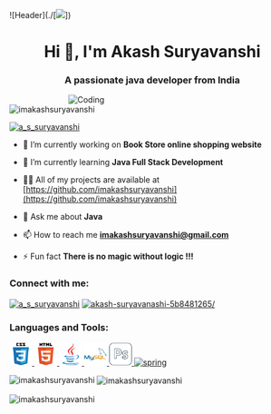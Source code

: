 ![Header](./[<img src="https://media.licdn.com/dms/image/D4D16AQFcRaYVhm5MVg/profile-displaybackgroundimage-shrink_350_1400/0/1695210808956?e=1709164800&v=beta&t=242u_8Dh20oQsCsvw2j6kRzdK-jZtzIK8UMa6zTt5C4"/>])
<h1 align="center">Hi 👋, I'm Akash Suryavanshi</h1>
<h3 align="center">A passionate java developer from India</h3>
<img align="right" alt="Coding" width="400" src="https://camo.githubusercontent.com/a4c584bce1c41271485d28f92aaf9f581b3c88b68ca723b6edfd58b4ba988c2b/68747470733a2f2f63646e2e6472696262626c652e636f6d2f75736572732f313138373833362f73637265656e73686f74732f363533393432392f70726f6772616d65722e676966"/>

<p align="left"> <img src="https://komarev.com/ghpvc/?username=imakashsuryavanshi&label=Profile%20views&color=0e75b6&style=flat" alt="imakashsuryavanshi" /> </p>

<p align="left"> <a href="https://twitter.com/a_s_suryavanshi" target="blank"><img src="https://img.shields.io/twitter/follow/a_s_suryavanshi?logo=twitter&style=for-the-badge" alt="a_s_suryavanshi" /></a> </p>

- 🔭 I’m currently working on **Book Store online shopping website**

- 🌱 I’m currently learning **Java Full Stack Development**

- 👨‍💻 All of my projects are available at [https://github.com/imakashsuryavanshi](https://github.com/imakashsuryavanshi)

- 💬 Ask me about **Java**

- 📫 How to reach me **imakashsuryavanshi@gmail.com**

- ⚡ Fun fact **There is no magic without logic !!!**

<h3 align="left">Connect with me:</h3>
<p align="left">
<a href="https://twitter.com/a_s_suryavanshi" target="blank"><img align="center" src="https://raw.githubusercontent.com/rahuldkjain/github-profile-readme-generator/master/src/images/icons/Social/twitter.svg" alt="a_s_suryavanshi" height="30" width="40" /></a>
<a href="https://linkedin.com/in/akash-suryavanashi-5b8481265/" target="blank"><img align="center" src="https://raw.githubusercontent.com/rahuldkjain/github-profile-readme-generator/master/src/images/icons/Social/linked-in-alt.svg" alt="akash-suryavanashi-5b8481265/" height="30" width="40" /></a>
</p>

<h3 align="left">Languages and Tools:</h3>
<p align="left"> <a href="https://www.w3schools.com/css/" target="_blank" rel="noreferrer"> <img src="https://raw.githubusercontent.com/devicons/devicon/master/icons/css3/css3-original-wordmark.svg" alt="css3" width="40" height="40"/> </a> <a href="https://www.w3.org/html/" target="_blank" rel="noreferrer"> <img src="https://raw.githubusercontent.com/devicons/devicon/master/icons/html5/html5-original-wordmark.svg" alt="html5" width="40" height="40"/> </a> <a href="https://www.java.com" target="_blank" rel="noreferrer"> <img src="https://raw.githubusercontent.com/devicons/devicon/master/icons/java/java-original.svg" alt="java" width="40" height="40"/> </a> <a href="https://www.mysql.com/" target="_blank" rel="noreferrer"> <img src="https://raw.githubusercontent.com/devicons/devicon/master/icons/mysql/mysql-original-wordmark.svg" alt="mysql" width="40" height="40"/> </a> <a href="https://www.photoshop.com/en" target="_blank" rel="noreferrer"> <img src="https://raw.githubusercontent.com/devicons/devicon/master/icons/photoshop/photoshop-line.svg" alt="photoshop" width="40" height="40"/> </a> <a href="https://spring.io/" target="_blank" rel="noreferrer"> <img src="https://www.vectorlogo.zone/logos/springio/springio-icon.svg" alt="spring" width="40" height="40"/> </a> </p>

<p><img align="left" src="https://github-readme-stats.vercel.app/api/top-langs?username=imakashsuryavanshi&show_icons=true&locale=en&layout=compact" alt="imakashsuryavanshi" /></p>

<p>&nbsp;<img align="center" src="https://github-readme-stats.vercel.app/api?username=imakashsuryavanshi&show_icons=true&locale=en" alt="imakashsuryavanshi" /></p>

<p><img align="center" src="https://github-readme-streak-stats.herokuapp.com/?user=imakashsuryavanshi&" alt="imakashsuryavanshi" /></p>

